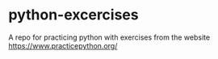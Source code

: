 # python-excercises
A repo for practicing python with exercises from the website https://www.practicepython.org/
